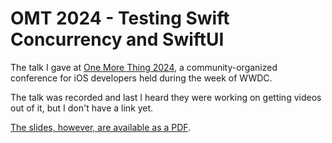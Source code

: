 # OMT 2024 - Testing Swift Concurrency and SwiftUI

The talk I gave at [One More Thing 2024](https://omt-conf.com), a community-organized conference for iOS developers held during the week of WWDC.

The talk was recorded and last I heard they were working on getting videos out of it, but I don't have a link yet.

[The slides, however, are available as a PDF](testing_swift_concurrency_and_swiftui.pdf).